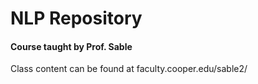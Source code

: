# NLP Repository
<h4> Course taught by Prof. Sable </h4>
Class content can be found at faculty.cooper.edu/sable2/
